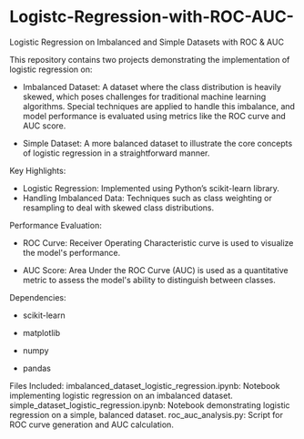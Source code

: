 # Logistc-Regression-with-ROC-AUC-
Logistic Regression on Imbalanced and Simple Datasets with ROC & AUC

This repository contains two projects demonstrating the implementation of logistic regression on:

* Imbalanced Dataset: A dataset where the class distribution is heavily skewed, which poses challenges for traditional machine learning algorithms. Special techniques are applied to handle this imbalance, and model performance is evaluated using metrics like the ROC curve and AUC score.
  
* Simple Dataset: A more balanced dataset to illustrate the core concepts of logistic regression in a straightforward manner.

Key Highlights:

* Logistic Regression: Implemented using Python’s scikit-learn library.
* Handling Imbalanced Data: Techniques such as class weighting or resampling to deal with skewed class distributions.
  
Performance Evaluation:
* ROC Curve: Receiver Operating Characteristic curve is used to visualize the model's performance.
  
* AUC Score: Area Under the ROC Curve (AUC) is used as a quantitative metric to assess the model's ability to distinguish between classes.
  
Dependencies:
* scikit-learn
  
* matplotlib
  
* numpy
  
* pandas
  
Files Included:
imbalanced_dataset_logistic_regression.ipynb: Notebook implementing logistic regression on an imbalanced dataset.
simple_dataset_logistic_regression.ipynb: Notebook demonstrating logistic regression on a simple, balanced dataset.
roc_auc_analysis.py: Script for ROC curve generation and AUC calculation.
